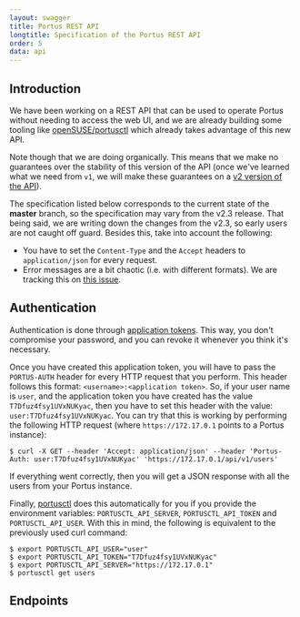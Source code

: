 ```yaml
---
layout: swagger
title: Portus REST API
longtitle: Specification of the Portus REST API
order: 5
data: api
---
```


## Introduction

We have been working on a REST API that can be used to operate Portus without
needing to access the web UI, and we are already building some tooling like
[openSUSE/portusctl](https://github.com/openSUSE/portusctl) which already takes
advantage of this new API.

Note though that we are doing organically. This means that we make no guarantees
over the stability of this version of the API (once we've learned what we need
from `v1`, we will make these guarantees on a [v2 version of the
API](https://github.com/SUSE/Portus/issues/1500)).

The specification listed below corresponds to the current state of the
**master** branch, so the specification may vary from the v2.3 release. That
being said, we are writing down the changes from the v2.3, so early users are
not caught off guard. Besides this, take into account the following:

- You have to set the `Content-Type` and the `Accept` headers to
  `application/json` for every request.
- Error messages are a bit chaotic (i.e. with different formats). We are
  tracking this on [this issue](https://github.com/SUSE/Portus/issues/1437).

## Authentication

Authentication is done through [application
tokens](/features/application_tokens.html). This way, you don't compromise your
password, and you can revoke it whenever you think it's necessary.

Once you have created this application token, you will have to pass the
`PORTUS-AUTH` header for every HTTP request that you perform. This header
follows this format: `<username>:<application token>`. So, if your user name is
`user`, and the application token you have created has the value
`T7Dfuz4fsy1UVxNUKyac`, then you have to set this header with the value:
`user:T7Dfuz4fsy1UVxNUKyac`. You can try that this is working by performing the
following HTTP request (where `https://172.17.0.1` points to a Portus instance):

```
$ curl -X GET --header 'Accept: application/json' --header 'Portus-Auth: user:T7Dfuz4fsy1UVxNUKyac' 'https://172.17.0.1/api/v1/users'
```

If everything went correctly, then you will get a JSON response with all the
users from your Portus instance.

Finally, [portusctl](https://github.com/openSUSE/portusctl) does this
automatically for you if you provide the environment variables:
`PORTUSCTL_API_SERVER`, `PORTUSCTL_API_TOKEN` and `PORTUSCTL_API_USER`. With
this in mind, the following is equivalent to the previously used curl command:

```
$ export PORTUSCTL_API_USER="user"
$ export PORTUSCTL_API_TOKEN="T7Dfuz4fsy1UVxNUKyac"
$ export PORTUSCTL_API_SERVER="https://172.17.0.1"
$ portusctl get users
```

## Endpoints
